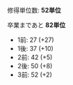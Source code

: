 修得単位数: **52単位**

卒業まであと **82単位**

* 1前: 27 (+27)
* 1後: 37 (+10)
* 2前: 42 (+5)
* 2後: 50 (+8)
* 3前: 52 (+2)
